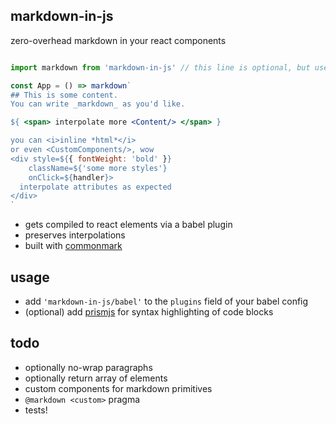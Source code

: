 markdown-in-js
---

zero-overhead markdown in your react components 

```jsx 

import markdown from 'markdown-in-js' // this line is optional, but useful to satisfy linters

const App = () => markdown`
## This is some content. 
You can write _markdown_ as you'd like. 

${ <span> interpolate more <Content/> </span> }

you can <i>inline *html*</i>
or even <CustomComponents/>, wow
<div style=${{ fontWeight: 'bold' }} 
    className=${'some more styles'} 
    onClick=${handler}>
  interpolate attributes as expected
</div>
`
```

- gets compiled to react elements via a babel plugin
- preserves interpolations 
- built with [commonmark](https://github.com/jgm/commonmark.js)

usage
---

- add `'markdown-in-js/babel'` to the `plugins` field of your babel config
- (optional) add [prismjs](http://prismjs.com/) for syntax highlighting of code blocks 

todo
---

- optionally no-wrap paragraphs 
- optionally return array of elements
- custom components for markdown primitives  
- `@markdown <custom>` pragma
- tests!
